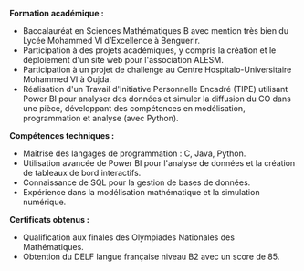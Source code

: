 
**Formation académique :**

- Baccalauréat en Sciences Mathématiques B avec mention très bien du Lycée Mohammed VI d’Excellence à Benguerir.
- Participation à des projets académiques, y compris la création et le déploiement d'un site web pour l'association ALESM.
- Participation à un projet de challenge au Centre Hospitalo-Universitaire Mohammed VI à Oujda.
- Réalisation d'un Travail d'Initiative Personnelle Encadré (TIPE) utilisant Power BI pour analyser des données et simuler la diffusion du CO dans une pièce, développant des compétences en modélisation, programmation et analyse (avec Python).

**Compétences techniques :**

- Maîtrise des langages de programmation : C, Java, Python.
- Utilisation avancée de Power BI pour l'analyse de données et la création de tableaux de bord interactifs.
- Connaissance de SQL pour la gestion de bases de données.
- Expérience dans la modélisation mathématique et la simulation numérique.

**Certificats obtenus :**

- Qualification aux finales des Olympiades Nationales des Mathématiques.
- Obtention du DELF langue française niveau B2 avec un score de 85.
